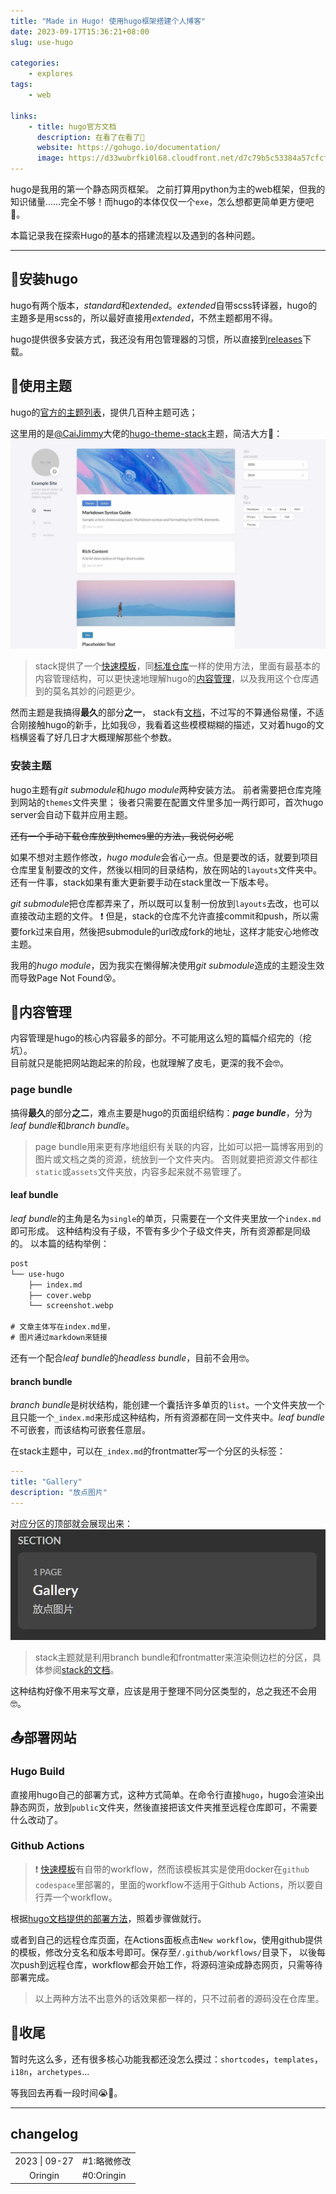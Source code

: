 ```yaml
---
title: "Made in Hugo! 使用hugo框架搭建个人博客"
date: 2023-09-17T15:36:21+08:00
slug: use-hugo

categories:
    - explores
tags:
    - web

links: 
    - title: hugo官方文档
      description: 在看了在看了🤯
      website: https://gohugo.io/documentation/
      image: https://d33wubrfki0l68.cloudfront.net/d7c79b5c53384a57cfcf5bfb1a3f6f009a058b0b/16f81/images/gopher-hero.svg
---
```


hugo是我用的第一个静态网页框架。
之前打算用python为主的web框架，但我的知识储量……完全不够！而hugo的本体仅仅一个`exe`，怎么想都更简单更方便吧🤩。

本篇记录我在探索Hugo的基本的搭建流程以及遇到的各种问题。

****
## 🎈安装hugo
hugo有两个版本，*standard*和*extended*。*extended*自带scss转译器，hugo的主題多是用scss的，所以最好直接用*extended*，不然主题都用不得。

hugo提供很多安装方式，我还没有用包管理器的习惯，所以直接到[releases](https://github.com/gohugoio/hugo/releases)下载。

## 🎨使用主题
hugo的[官方的主题列表](https://themes.gohugo.io/)，提供几百种主题可选；

这里用的是[@CaiJimmy](https://github.com/CaiJimmy)大佬的[hugo-theme-stack](https://github.com/CaiJimmy/hugo-theme-stack)主题，简洁大方🥰：
![Light mode](screenshot.webp)

> stack提供了一个[快速模板](https://github.com/CaiJimmy/hugo-theme-stack-starter)，同[标准仓库](https://github.com/CaiJimmy/hugo-theme-stack)一样的使用方法，里面有最基本的内容管理结构，可以更快速地理解hugo的[内容管理](#📄内容管理)，以及我用这个仓库遇到的莫名其妙的问题更少。

然而主题是我搞得**最久**的部分**之一**，
stack有[文档](https://stack.jimmycai.com/guide/)，不过写的不算通俗易懂，不适合刚接触hugo的新手，比如我😢，我看着这些模模糊糊的描述，又对着hugo的文档横竖看了好几日才大概理解那些个参数。

### 安装主题
hugo主题有*git submodule*和*hugo module*两种安装方法。
前者需要把仓库克隆到网站的`themes`文件夹里；
後者只需要在配置文件里多加一两行即可，首次hugo server会自动下载并应用主题。

~~还有一个手动下载仓库放到themes里的方法，我说何必呢~~

如果不想对主题作修改，*hugo module*会省心一点。但是要改的话，就要到项目仓库里复制要改的文件，然後以相同的目录结构，放在网站的`layouts`文件夹中。还有一件事，stack如果有重大更新要手动在stack里改一下版本号。

*git submodule*把仓库都弄来了，所以既可以复制一份放到`layouts`去改，也可以直接改动主题的文件。
❗ 但是，stack的仓库不允许直接commit和push，所以需要fork过来自用，然後把submodule的url改成fork的地址，这样才能安心地修改主题。

我用的*hugo module*，因为我实在懒得解决使用*git submodule*造成的主题没生效而导致Page Not Found😵。

## 📄内容管理
内容管理是hugo的核心内容最多的部分。不可能用这么短的篇幅介绍完的（挖坑）。<br>
目前就只是能把网站跑起来的阶段，也就理解了皮毛，更深的我不会🤓。

### page bundle
搞得**最久**的部分**之二**，难点主要是hugo的页面组织结构：***page bundle***，分为*leaf bundle*和*branch bundle*。

> page bundle用来更有序地组织有关联的内容，比如可以把一篇博客用到的图片或文档之类的资源，统放到一个文件夹内。
> 否则就要把资源文件都往`static`或`assets`文件夹放，内容多起来就不易管理了。

#### **leaf bundle**
*leaf bundle*的主角是名为`single`的单页，只需要在一个文件夹里放一个`index.md`即可形成。
这种结构没有子级，不管有多少个子级文件夹，所有资源都是同级的。
以本篇的结构举例：
```txt
post
└── use-hugo
    ├── index.md
    ├── cover.webp
    └── screenshot.webp

# 文章主体写在index.md里，
# 图片通过markdown来链接
```

还有一个配合*leaf bundle*的*headless bundle*，目前不会用🤓。

#### **branch bundle**

*branch bundle*是树状结构，能创建一个囊括许多单页的`list`。一个文件夹放一个且只能一个`_index.md`来形成这种结构，所有资源都在同一文件夹中。*leaf bundle*不可嵌套，而该结构可嵌套任意层。

在stack主题中，可以在`_index.md`的frontmatter写一个分区的头标签：
```yaml
---
title: "Gallery"
description: "放点图片"
---
```
对应分区的顶部就会展现出来：
![section](lable.webp)

> stack主题就是利用branch bundle和frontmatter来渲染侧边栏的分区，具体参阅[stack的文档](https://stack.jimmycai.com/config/menu)。

这种结构好像不用来写文章，应该是用于整理不同分区类型的，总之我还不会用🤓。

## 📤部署网站
### Hugo Build
直接用hugo自己的部署方式，这种方式简单。在命令行直接`hugo`，hugo会渲染出静态网页，放到`public`文件夹，然後直接把该文件夹推至远程仓库即可，不需要什么改动了。

### Github Actions
> ❗ [快速模板](#安装主题)有自带的workflow，然而该模板其实是使用docker在`github codespace`里部署的，里面的workflow不适用于Github Actions，所以要自行弄一个workflow。

根据[hugo文档提供的部署方法](https://gohugo.io/hosting-and-deployment/hosting-on-github/)，照着步骤做就行。

或者到自己的远程仓库页面，在Actions面板点击`New workflow`，使用github提供的模板，修改分支名和版本号即可。保存至`/.github/workflows/`目录下，
以後每次push到远程仓库，workflow都会开始工作，将源码渲染成静态网页，只需等待部署完成。

> 以上两种方法不出意外的话效果都一样的，只不过前者的源码没在仓库里。


## 🎉收尾
暂时先这么多，还有很多核心功能我都还没怎么摸过：`shortcodes`，`templates`，`i18n`，`archetypes`...

等我回去再看一段时间😭🌹。

****
## changelog
|||
|:-:|:--|
|2023 \| 09-27|#1:略微修改|
|Oringin|#0:Oringin|
